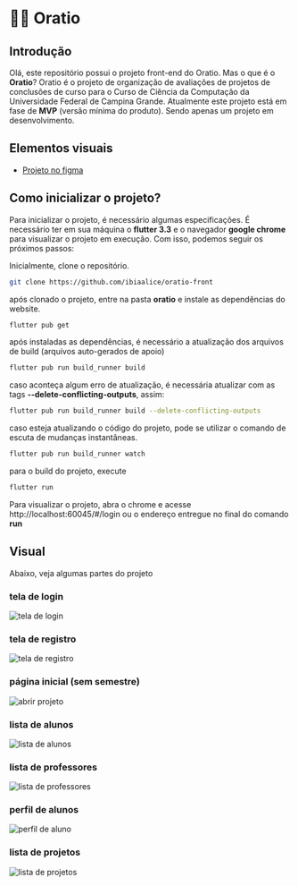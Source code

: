 # 👩‍💻 Oratio 
## Introdução 
 Olá, este repositório possui o projeto front-end do Oratio. Mas o que é o **Oratio**? 
 Oratio é o projeto de organização de avaliações de projetos de conclusões de curso para o Curso de Ciência da Computação da Universidade Federal de Campina Grande. Atualmente este projeto está em fase de **MVP** (versão mínima do produto). Sendo apenas um projeto em desenvolvimento. 
 
## Elementos visuais
- [Projeto no figma](https://www.figma.com/file/pmNv29Jdq0QTJz0SH3eQ1w/Oratio?node-id=10%3A4)
## Como inicializar o projeto? 

Para inicializar o projeto, é necessário algumas especificações. É necessário ter em sua máquina o **flutter 3.3** e o navegador **google chrome** para visualizar o projeto em execução. Com isso, podemos seguir os próximos passos:

Inicialmente, clone o repositório.
``` bash
git clone https://github.com/ibiaalice/oratio-front
```

após clonado o projeto, entre na pasta **oratio** e instale as dependências do website.
``` bash
flutter pub get 
```
após instaladas as dependências, é necessário a atualização dos arquivos de build (arquivos auto-gerados de apoio)

``` bash
flutter pub run build_runner build 
```
caso aconteça algum erro de atualização, é necessária atualizar com as tags **--delete-conflicting-outputs**, assim:
``` bash
flutter pub run build_runner build --delete-conflicting-outputs 
```

caso esteja atualizando o código do projeto, pode se utilizar o comando de escuta de mudanças instantâneas.
``` bash
flutter pub run build_runner watch 
```
para o build do projeto, execute 

``` bash
flutter run 
```
Para visualizar o projeto, abra o chrome e acesse http://localhost:60045/#/login ou o endereço entregue no final do comando **run** 

## Visual
Abaixo, veja algumas partes do projeto
### tela de login
![tela de login](https://i.pinimg.com/564x/fd/e9/91/fde991c1c6ae8c0b375715c589890229.jpg)

### tela de registro
![tela de registro](https://i.pinimg.com/564x/f1/e4/26/f1e426057488431db968d1591b1c63d0.jpg)

### página inicial (sem semestre)
![abrir projeto](https://i.pinimg.com/564x/cd/8f/7f/cd8f7f8fc1823e8829d2714719b93166.jpg)

### lista de alunos
![lista de alunos](https://i.pinimg.com/564x/6e/f3/57/6ef357b8067712eb3805772981fa1aba.jpg)

### lista de professores
![lista de professores](https://i.pinimg.com/564x/90/29/70/9029703a423fdada59b33f1906ceae27.jpg)

### perfil de alunos
![perfil de aluno](https://i.pinimg.com/564x/c2/be/5d/c2be5dc5d9b720c4ab8efd356e6c0d0c.jpg)

### lista de projetos
![lista de projetos](https://i.pinimg.com/564x/e8/41/f5/e841f56e98c4ca9163fd33a1a114438b.jpg)
